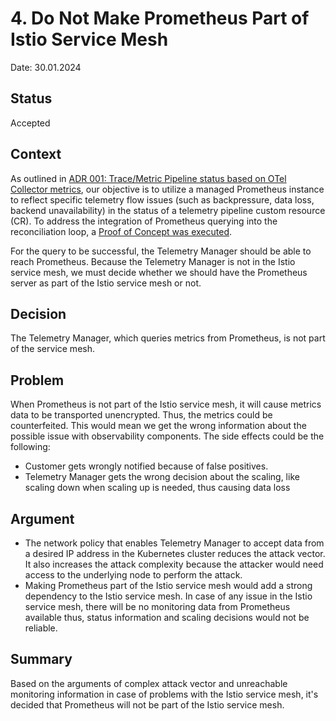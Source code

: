 # 4. Do Not Make Prometheus Part of Istio Service Mesh

Date: 30.01.2024

## Status

Accepted

## Context

As outlined in [ADR 001: Trace/Metric Pipeline status based on OTel Collector metrics](001-otel-collector-metric-based-pipeline-status.md), our objective is to utilize a managed Prometheus instance to reflect specific telemetry flow issues (such as backpressure, data loss, backend unavailability) in the status of a telemetry pipeline custom resource (CR).
To address the integration of Prometheus querying into the reconciliation loop, a [Proof of Concept was executed](003-integrate-prometheus-with-telemetry-manager-using-alerting.md).

For the query to be successful, the Telemetry Manager should be able to reach Prometheus. Because the Telemetry Manager is not in the Istio service mesh, we must decide whether we should have the Prometheus server as part of the Istio service mesh or not.

## Decision
The Telemetry Manager, which queries metrics from Prometheus, is not part of the service mesh.

## Problem
When Prometheus is not part of the Istio service mesh, it will cause metrics data to be transported unencrypted. Thus, the metrics could be counterfeited. This would mean we get the wrong information about the possible issue with observability components. The side effects could be the following:
 - Customer gets wrongly notified because of false positives.
 - Telemetry Manager gets the wrong decision about the scaling, like scaling down when scaling up is needed, thus causing data loss

## Argument 
- The network policy that enables Telemetry Manager to accept data from a desired IP address in the Kubernetes cluster reduces the attack vector. It also increases the attack complexity because the attacker would need access to the underlying node to perform the attack.
- Making Prometheus part of the Istio service mesh would add a strong dependency to the Istio service mesh. In case of any issue in the Istio service mesh, there will be no monitoring data from Prometheus available thus, status information and scaling decisions would not be reliable.

## Summary
Based on the arguments of complex attack vector and unreachable monitoring information in case of problems with the Istio service mesh, it's decided that Prometheus will not be part of the Istio service mesh.

